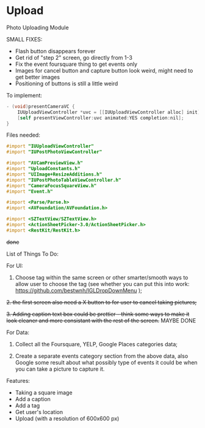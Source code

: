 # Upload
Photo Uploading Module

SMALL FIXES:

- Flash button disappears forever
- Get rid of "step 2" screen, go directly from 1-3
- Fix the event foursquare thing to get events only
- Images for cancel button and capture button look weird, might need to get better images
- Positioning of buttons is still a little weird

To implement:

```Objective-C
- (void)presentCameraVC {
	IUUploadViewController *uvc = [[IUUploadViewController alloc] init];
	[self presentViewController:uvc animated:YES completion:nil];
}
```

Files needed:
```Objective-C
#import "IUUploadViewController"
#import "IUPostPhotoViewController"

#import "AVCamPreviewView.h"
#import "UploadConstants.h"
#import "UIImage+ResizeAdditions.h"
#import "IUPostPhotoTableViewController.h"
#import "CameraFocusSquareView.h"
#import "Event.h"

#import <Parse/Parse.h>
#import <AVFoundation/AVFoundation.h>

#import <SZTextView/SZTextView.h>
#import <ActionSheetPicker-3.0/ActionSheetPicker.h>
#import <RestKit/RestKit.h>
```

~~done~~

List of Things To Do:

For UI:

1. Choose tag within the same screen or other smarter/smooth ways to allow user to choose the tag (see whether you can put this into work: https://github.com/bestwnh/IGLDropDownMenu );

~~2. the first screen also need a X button to for user to cancel taking pictures;~~

~~3. Adding caption text box could be prettier - think some ways to make it look cleaner and more consistant with the rest of the screen.~~ MAYBE DONE

For Data:

1. Collect all the Foursquare, YELP, Google Places categories data;

2. Create a separate events category section from the above data, also Google some result about what possibly type of events it could be when you can take a picture to capture it.

Features:
- Taking a square image
- Add a caption
- Add a tag
- Get user's location
- Upload (with a resolution of 600x600 px)
